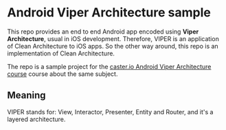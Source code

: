 Android Viper Architecture sample
=================================

This repo provides an end to end Android app encoded using **Viper Architecture**, usual in iOS development.
Therefore, VIPER is an application of Clean Architecture to iOS apps. So the other way around, this repo is an
implementation of Clean Architecture.

The repo is a sample project for the [caster.io Android Viper Architecture course](https://caster.io) course about the same subject.

## Meaning
VIPER stands for: View, Interactor, Presenter, Entity and Router, and it's a layered architecture.
